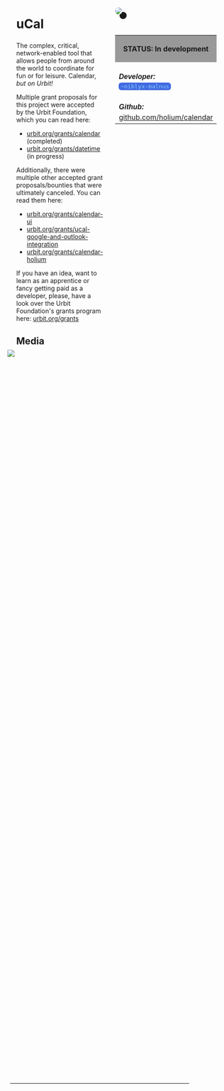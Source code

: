 <style>
	/* %wiki restyling */
.page a{display: inline-block;color: white;border: 1px solid black;margin-right: 6px;padding: 5px;background-color:#3366cc;border-radius:7px;}#page-title{display:none;}.sidebar{margin-right:-20px;padding-top:180px;background-image: url("https://i.imgur.com/enNS7bT.png");background-repeat:no-repeat;background-position-x:53%}#global-menu{border:2px solid cadetblue;}#global-menu a{display:block;margin-bottom:6px;}h1{font-size:2em;margin-top:0em}footer{text-align:left}
	/* Tooltip */
.tooltip {position: relative;display: inline-block;border-bottom: 1px dotted black;}
.tooltip .tooltiptext {visibility: hidden;width: 120px;background-color: black;color: #fff;text-align: center;padding: 5px 0;border-radius: 6px;
position: absolute;z-index: 1;}
.tooltip:hover .tooltiptext {visibility: visible;}
.logo {margin-top:-20px;margin-bottom:30px;margin-left:0px;box-shadow: 10px 10px;border-radius:30px;}
	/* Flexbox */
* {box-sizing: border-box;} body {margin: 0;} #main {display: flex;min-height: calc(100vh - 40vh);} #main > article {flex: 1;} #main > nav, #main > aside {flex: 0 0 20vw;} #main > nav {order: -1;} header{padding: 0em;} footer, article, nav, aside {padding: 1em;}
	/* Urmanac */
.urlink{display:inline-block;padding:1px 4px 1px 4px;font-family:monospace;color:LightSkyBlue; background:RoyalBlue;border-radius:6px;} .wlink{background-color: royalblue;border-radius: 0px;padding: 2px 2px 1px 2px;border: solid 1px lightskyblue;color: wheat;} .xlink{background-color: rgba(130, 130, 130, 20%);border-radius: 0px;padding: 2px 2px 1px 2px;border: solid 1px lightskyblue;color: black;} h5{margin-bottom:-1em;font-family:sans-serif}
img {max-width:100%;} .avator {border-radius:100px;width:48px;margin-right: 15px;} .tweet-wrap {max-width:490px;background: #fff;margin: 0 auto;margin-top: 50px;border-radius:3px;padding: 20px 30px 20px 10px;border-bottom: 1px solid #e6ecf0;border-top: 1px solid #e6ecf0;}.tweet-header {display: flex;align-items:flex-start;font-size:14px;}
.tweet-header-info {font-weight:bold;} .tweet-header-info span {color:#657786;font-weight:normal;margin-left: 5px;} .tweet-header-info p {font-weight:normal;margin-top: 5px;} .tweet-img-wrap {padding-left: 60px;}
</style>
<link href="https://fonts.googleapis.com/css?family=Asap" rel="stylesheet">
<link href="https://fonts.googleapis.com/css?family=Roboto" rel="stylesheet">



<div id="main"><article>

# uCal

The complex, critical, network-enabled tool that allows people from around the world to coordinate for fun or for leisure. Calendar, *but on Urbit!*

Multiple grant proposals for this project were accepted by the Urbit Foundation, which you can read here:
- [urbit.org/grants/calendar](https://urbit.org/grants/calendar) (completed)
- [urbit.org/grants/datetime](https://urbit.org/grants/datetime) (in progress)

Additionally, there were multiple other accepted grant proposals/bounties that were ultimately canceled. You can read them here:
- [urbit.org/grants/calendar-ui](https://urbit.org/grants/calendar-ui)
- [urbit.org/grants/ucal-google-and-outlook-integration](https://urbit.org/grants/ucal-google-and-outlook-integration)
- [urbit.org/grants/calendar-holium](https://urbit.org/grants/calendar-holium)

If you have an idea, want to learn as an apprentice or fancy getting paid as a developer, please, have a look over the Urbit Foundation's grants program here: [urbit.org/grants](https://urbit.org/grants)

## Media

<img src="https://camo.githubusercontent.com/7f230d342fc1f5fe1df03232dc24124b41390a1b56c58957d84c4bcaef62d885/68747470733a2f2f6172636869762e6e7963332e6469676974616c6f6365616e7370616365732e636f6d2f6c697474656c2d776f6c6675722f323032312e332e30332e2e31362e32382e34382d73637265656e2e6a7067" style="margin-left:-20px;margin-top:-10px;max-width:320px">

</article><aside>

<img src="https://i.imgur.com/RqQyasD.jpeg" class="logo">

<table style="width:100%">
  <tr><th style="background-color:#999999">

STATUS: In development

</th></tr>

  <tr><td>
	<h5>   Developer: </h5><br><span class="urlink"> ~niblyx-malnus </span>
  </td></tr>

  <tr><td>
	<h5>  Github: </h5><br> <a href="https://github.com/holium/calendar">github.com/holium/calendar</a>
  </td></tr>

</table> 

</aside></div>

---------------------------------

